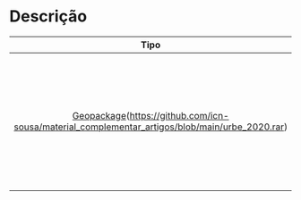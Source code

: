 # Descrição

|         **Tipo**        |                                                                                    **Artigo**                                                                                    |  
|:-----------------------:|:--------------------------------------------------------------------------------------------------------------------------------------------------------------------------------:|
| [Geopackage](compactado)(https://github.com/icn-sousa/material_complementar_artigos/blob/main/urbe_2020.rar) | [Habitação de Interesse Social e o Minha Casa Minha Vida – faixa 1: questão ambiental na produção habitacional](https://www.scielo.br/j/urbe/a/RDJ9bmsdKdDCVs3mFGVYwLN/?lang=pt) |
